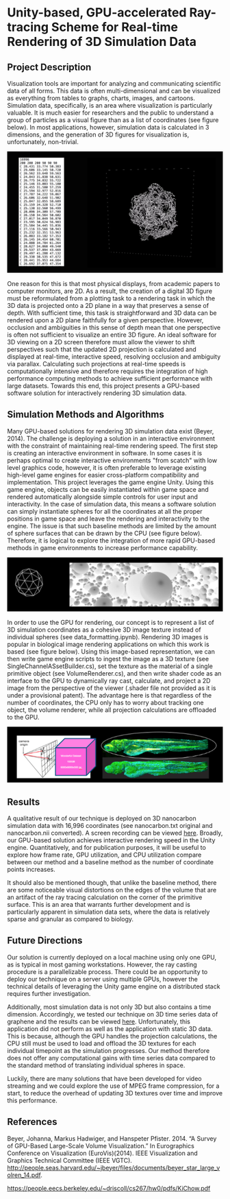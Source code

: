 # Unity-based, GPU-accelerated Ray-tracing Scheme for Real-time Rendering of 3D Simulation Data

## Project Description
Visualization tools are important for analyzing and communicating scientific data of all forms. This data is often multi-dimensional and can be visualized as everything from tables to graphs, charts, images, and cartoons. Simulation data, specifically, is an area where visualization is particularly valuable. It is much easier for researchers and the public to understand a group of particles as a visual figure than as a list of coordinates (see figure below). In most applications, however, simulation data is calculated in 3 dimensions, and the generation of 3D figures for visualization is, unfortunately, non-trivial. 

![Unity screenshot](/application_new.png)

One reason for this is that most physical displays, from academic papers to computer monitors, are 2D. As a result, the creation of a digital 3D figure must be reformulated from a plotting task to a rendering task in which the 3D data is projected onto a 2D plane in a way that preserves a sense of depth. With sufficient time, this task is straightforward and 3D data can be rendered upon a 2D plane faithfully for a given perspective. However, occlusion and ambiguities in this sense of depth mean that one perspective is often not sufficient to visualize an entire 3D figure. An ideal software for 3D viewing on a 2D screen therefore must allow the viewer to shift perspectives such that the updated 2D projection is calculated and displayed at real-time, interactive speed, resolving occlusion and ambiguity via parallax. Calculating such projections at real-time speeds is computationally intensive and therefore requires the integration of high performance computing methods to achieve sufficient performance with large datasets. Towards this end, this project presents a GPU-based software solution for interactively rendering 3D simulation data.

## Simulation Methods and Algorithms
Many GPU-based solutions for rendering 3D simulation data exist (Beyer, 2014). The challenge is deploying a solution in an interactive environment with the constraint of maintaining real-time rendering speed. The first step is creating an interactive environment in software. In some cases it is perhaps optimal to create interactive environments "from scatch" with low level graphics code, however, it is often preferable to leverage existing high-level game engines for easier cross-platform compatibility and implementation. This project leverages the game engine Unity. Using this game engine, objects can be easily instantiated within game space and rendered automatically alongside simple controls for user input and interactivity. In the case of simulation data, this means a software solution can simply instantiate spheres for all the coordinates at all the proper positions in game space and leave the rendering and interactivity to the engine. The issue is that such baseline methods are limited by the amount of sphere surfaces that can be drawn by the CPU (see figure below). Therefore, it is logical to explore the integration of more rapid GPU-based methods in game environments to increase performance capability.

![Unity screenshot](/problem.png)

In order to use the GPU for rendering, our concept is to represent a list of 3D simulation coordinates as a cohesive 3D image texture instead of individual spheres (see data_formatting.ipynb). Rendering 3D images is popular in biological image rendering applications on which this work is based (see figure below). Using this image-based representation, we can then write game engine scripts to ingest the image as a 3D texture (see SingleChannelASsetBuilder.cs), set the texture as the material of a single primitive object (see VolumeRenderer.cs), and then write shader code as an interface to the GPU to dynamically ray cast, calculate, and project a 2D image from the perspective of the viewer (.shader file not provided as it is under a provisional patent). The advantage here is that regardless of the number of coordinates, the CPU only has to worry about tracking one object, the volume renderer, while all projection calculations are offloaded to the GPU.

![Unity screenshot](/solution.png)

## Results
A qualitative result of our technique is deployed on 3D nanocarbon simulation data with 16,996 coordinates (see nanocarbon.txt original and nanocarbon.nii converted). A screen recording can be viewed [here](https://youtu.be/X4H1Yx9Si7E). Broadly, our GPU-based solution achieves interactive rendering speed in the Unity engine. Quantitatively, and for publication purposes, it will be useful to explore how frame rate, GPU utilization, and CPU utilization compare between our method and a baseline method as the number of coordinate points increases. 

It should also be mentioned though, that unlike the baseline method, there are some noticeable visual distortions on the edges of the volume that are an artifact of the ray tracing calculation on the corner of the primitive surface. This is an area that warrants further development and is particularly apparent in simulation data sets, where the data is relatively sparse and granular as compared to biology.

## Future Directions
Our solution is currently deployed on a local machine using only one GPU, as is typical in most gaming workstations. However, the ray casting procedure is a parallelizable process. There could be an opportunity to deploy our technique on a server using multiple GPUs, however the technical details of leveraging the Unity game engine on a distributed stack requires further investigation.

Additionally, most simulation data is not only 3D but also contains a time dimension. Accordingly, we tested our technique on 3D time series data of graphene and the results can be viewed [here](https://youtu.be/lXp3FzCnnyM). Unfortunately, this application did not perform as well as the application with static 3D data. This is because, although the GPU handles the projection calculations, the CPU still must be used to load and offload the 3D textures for each individual timepoint as the simulation progresses. Our method therefore does not offer any computational gains with time series data compared to the standard method of translating individual spheres in space. 

Luckily, there are many solutions that have been developed for video streaming and we could explore the use of MPEG frame compression, for a start, to reduce the overhead of updating 3D textures over time and improve this performance.


## References

Beyer, Johanna, Markus Hadwiger, and Hanspeter Pfister. 2014. “A Survey of GPU-Based Large-Scale Volume Visualization.” In Eurographics Conference on Visualization (EuroVis)(2014). IEEE Visualization and Graphics Technical Committee (IEEE VGTC). http://people.seas.harvard.edu/~jbeyer/files/documents/beyer_star_large_volren_14.pdf.

https://people.eecs.berkeley.edu/~driscoll/cs267/hw0/pdfs/KiChow.pdf
